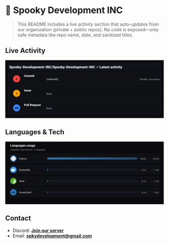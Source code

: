 # 👻 Spooky Development INC

> This README includes a live activity section that auto-updates from our organization (private + public repos). No code is exposed—only safe metadata like repo name, date, and sanitized titles.

## Live Activity
![Repo Snapshot](./assets/repo-snapshot.svg?v=1063a49248)

## Languages & Tech
![Languages Usage](./assets/languages.svg?v=70cb3480b4)

## Contact
- Discord: **[Join our server](https://discord.gg/XYspZgEEJb)**
- Email: **spkydevelopment@gmail.com**
